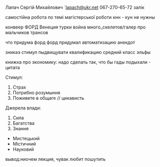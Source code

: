 Лапач Сергій Михайлович
`lapach@ukr.net
067-270-65-72
залік

самостійна робота по темі магістерської роботи
кнн - кун не нужны

конвеер ФОРД
Венеция турки война много_скелетов/галер
про мальчиков трансов

что придума форд
форд придумал автоматизацию
анекдот

зникаэ стимул пыдвищувати квалификацию
средний класс
эльфы

книжка про экономику: надо сделать так, что бы гады подыхали - цитата

Стимул:
1. Страх
2. Потрибно розумыння
3. Поживете в общаге // цикависть

 Джерела влади:
 1. Сила
 2. Багатства
 3. Знання


 - Мистецький
 - Містичний
 - Науковий

вывод:ниочем лекция, чувак любит пошутить